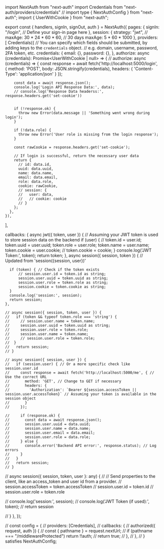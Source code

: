 import NextAuth from "next-auth"
import Credentials from "next-auth/providers/credentials"
// import type { NextAuthConfig } from "next-auth";
import { UserWithCookie } from "next-auth";

export const { handlers, signIn, signOut, auth } = NextAuth({
  pages: {
    signIn: "/login", // Define your sign-in page here
  },
   session: {
    strategy: "jwt",
    // maxAge: 30 * 24 * 60 * 60, // 30 days
    maxAge: 5 * 60 * 1000
  },
  providers: [
    Credentials({
      // You can specify which fields should be submitted, by adding keys to the `credentials` object.
      // e.g. domain, username, password, 2FA token, etc.
      credentials: {
        email: {},
        password: {},
      },
      authorize: async (credentials): Promise<UserWithCookie | null> => {
      // authorize: async (credentials) => {
        const response = await fetch('http://localhost:5000/login', {
          method: 'POST',
          body: JSON.stringify(credentials),
          headers: { 'Content-Type': 'application/json' }
        });

        const data = await response.json();
        console.log('Login API Response Data:', data);
        // console.log('Response Data headerss:', response.headers.get('set-cookie'))


        if (!response.ok) {
          throw new Error(data.message || 'Something went wrong during login');
        }

        if (!data.role) {
          throw new Error('User role is missing from the login response');
        }

        const rawCookie = response.headers.get('set-cookie');

        // If login is successful, return the necessary user data
        return {
          // id: data.id,
          uuid: data.uuid,
          name: data.name,
          email: data.email,
          role: data.role,
          cookie: rawCookie,
          // session: {
          //   user: data,
          //   // cookie: cookie
          // }
        };
      },
    }),
  ],
  
  callbacks: {
    async jwt({ token, user }) {
      // Assuming your JWT token is used to store session data on the backend
      if (user) { 
        // token.id = user.id; 
        token.uuid = user.uuid; 
        token.role = user.role;
        token.name = user.name; 
        token.cookie = user.cookie;
        // token.cookie = cookie;
      }
      console.log('JWT Token:', token);
      return token;
    },
    async session({ session, token }) { // Updated from 'session({session, user})'

      if (token) { // Check if the token exists
          // session.user.id = token.id as string; 
          session.user.uuid = token.uuid as string; 
          session.user.role = token.role as string; 
          session.cookie = token.cookie as string;
      }
      console.log('session:', session); 
      return session;
    },

    // async session({ session, token, user }) {
    //   if (token && typeof token.role === 'string') { 
    //     // session.user.name = token.name; 
    //     session.user.uuid = token.uuid as string; 
    //     session.user.role = token.role; 
    //     session.user.name = token.name; 
    //     // session.user.role = token.role; 
    //  } 
    //   return session;
    // }
    
    // async session({ session, user }) {
    //   if (session.user) { // Or a more specific check like session.user.id
    //     const response = await fetch('http://localhost:5000/me', { // Use the correct URL
    //       method: 'GET', // Change to GET if necessary
    //       headers: { 
    //         'Authorization': `Bearer ${session.accessToken || session.user.accessToken}` // Assuming your token is available in the session object 
    //       }
    //     });

    //     if (response.ok) {
    //       const data = await response.json(); 
    //       session.user.uuid = data.uuid;
    //       session.user.name = data.name;
    //       session.user.email = data.email;
    //       session.user.role = data.role; 
    //     } else {
    //       console.error('Backend API error:', response.status); // Log errors
    //     }
    //   }
    //   return session;
    // }
  //   async session({ session, token, user }: any) {
  //     // Send properties to the client, like an access_token and user id from a provider.
  //     session.accessToken = token.accessToken
  //     session.user.id = token.id
  //     session.user.role = token.role
      
  //     console.log('session:', session); 
  //     console.log('JWT Token (if used):', token); 
  //   return session
    
  // }
  },
});

// const config = {
//   providers: [Credentials],
//   callbacks: {
//     authorized({ request, auth }) {
//       const { pathname } = request.nextUrl;
//       if (pathname === "/middlewareProtected") return !!auth;
//       return true;
//     },
//   },
// } satisfies NextAuthConfig;